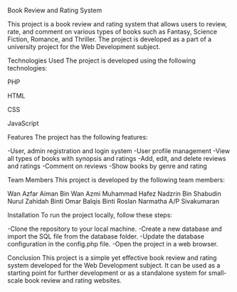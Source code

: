 Book Review and Rating System

This project is a book review and rating system that allows users to review, rate, and comment on various types of books such as Fantasy, Science Fiction, Romance, and Thriller. The project is developed as a part of a university project for the Web Development subject.


Technologies Used
The project is developed using the following technologies:

PHP

HTML

CSS

JavaScript


Features
The project has the following features:

-User, admin registration and login system
-User profile management
-View all types of books with synopsis and ratings
-Add, edit, and delete reviews and ratings
-Comment on reviews
-Show books by genre and rating

Team Members
This project is developed by the following team members:

Wan Azfar Aiman Bin Wan Azmi
Muhammad Hafez Nadzrin Bin Shabudin
Nurul Zahidah Binti Omar
Balqis Binti Roslan
Narmatha A/P Sivakumaran

Installation
To run the project locally, follow these steps:

-Clone the repository to your local machine.
-Create a new database and import the SQL file from the database folder.
-Update the database configuration in the config.php file.
-Open the project in a web browser.

Conclusion
This project is a simple yet effective book review and rating system developed for the Web Development subject. It can be used as a starting point for further development or as a standalone system for small-scale book review and rating websites.
